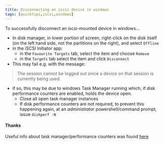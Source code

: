 ```yaml
---
title: Disconnecting an iscsi device in windows
tags: [quicktips,iscsi,windows]
---
```

To successfully disconnect an iscsi-mounted device in windows...
<!--more-->
* In disk manager, in lower portion of screen, right-click on the disk itself (on the left hand side, not the partitions on the right), and select `Offline`
* in the iSCSI Initiator app:
  * in the `Favourite Targets` tab, select the item and choose `Remove`
  * in the `Targets` tab select the item and click `Disconnect`
* This may fail e.g. with the message:

> The session cannot be logged out since a device on that session is currently being used.

* if so, this may be due to windows Task Manager running which, if disk performance counters are enabled, holds the device open.
  * Close all open task manager instances
  * If disk performance counters are not required, to prevent this happening again, at an *administrator* powershell/command prompt, issue `diskperf -N`

#### Thanks

Useful info about task manager/performance counters was found [here](https://linustechtips.com/topic/1008639-force-iscsi-disconnect/?do=findComment&comment=12962632)